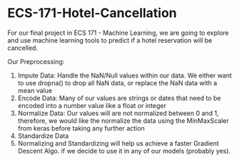 # ECS-171-Hotel-Cancellation
For our final project in ECS 171 - Machine Learning, we are going to explore and use machine learning tools to predict if a hotel reservation will be cancelled.

Our Preprocessing:
1. Impute Data: Handle the NaN/Null values within our data. We either want to use dropna() to drop all NaN data, or replace the NaN data with a mean value
2. Encode Data: Many of our values are strings or dates that need to be encoded into a number value like a float or integer
3. Normalize Data: Our values will are not normalized between 0 and 1, therefore, we would like the normalize the data using the MinMaxScaler from keras before taking any further action
4. Standardize Data
5. Normalizing and Standardizing will help us achieve a faster Gradient Descent Algo. if we decide to use it in any of our models (probably yes). 

